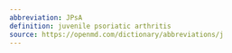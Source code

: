 ```yaml
---
abbreviation: JPsA
definition: juvenile psoriatic arthritis
source: https://openmd.com/dictionary/abbreviations/j
---
```

